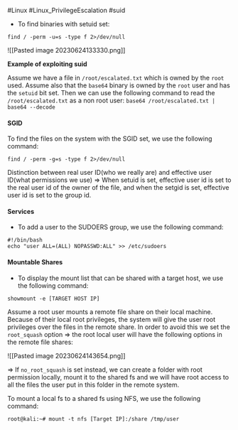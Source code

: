 #Linux #Linux_PrivilegeEscalation #suid

- To find binaries with setuid set:
```plaintext
find / -perm -u=s -type f 2>/dev/null
```

![[Pasted image 20230624133330.png]]

**Example of exploiting suid**

Assume we have a file in `/root/escalated.txt` which is owned by the `root` used. Assume also that the `base64` binary is owned by the `root` user and has the `setuid` bit set. Then we can use the following command to read the `/root/escalated.txt` as a non root user:
`base64 /root/escalated.txt | base64 --decode`

#### SGID

To find the files on the system with the SGID set, we use the following command:
```plaintext
find / -perm -g=s -type f 2>/dev/null
```

Distinction between real user ID(who we really are) and effective user ID(what permissions we use) => When setuid is set, effective user id is set to the real user id of the owner of the file, and when the setgid is set, effective user id is set to the group id.


#### Services

- To add a user to the SUDOERS group, we use the following command:
```
#!/bin/bash
echo "user ALL=(ALL) NOPASSWD:ALL" >> /etc/sudoers
```


#### Mountable Shares

- To display the mount list that can be shared with a target host, we use the following command:
```
showmount -e [TARGET HOST IP]
```

Assume a root user mounts a remote file share on their local machine. Because of their local root privileges, the system will give the user root privileges over the files in the remote share.  In order to avoid this we set the `root_squash` option => the root local user will have the following options in the remote file shares:

![[Pasted image 20230624143654.png]]

=> If `no_root_squash` is set instead, we can create a folder with root permission locally, mount it to the shared fs and we will have root access to all the files the user put in this folder in the remote system.

To mount a local fs to a shared fs using NFS, we use the following command:
```plaintext
root@kali:~# mount -t nfs [Target IP]:/share /tmp/user
```


#### 
